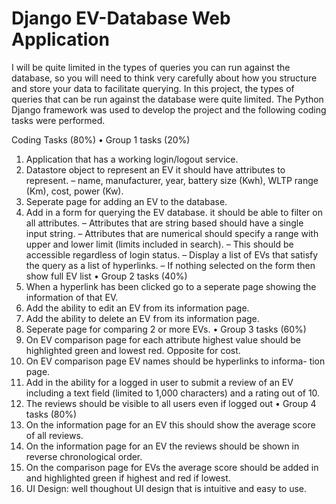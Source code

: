 # Django EV-Database Web Application

I will be quite limited in the types of queries you can run against the database, so you will need to think very carefully about how you structure and store your data to facilitate querying. In this project, the types of queries that can be run against the database were quite limited. The Python Django framework was used to develop the project and the following coding tasks were performed.


Coding Tasks (80%)
• Group 1 tasks (20%)
1. Application that has a working login/logout service.
2. Datastore object to represent an EV it should have attributes to represent.
– name, manufacturer, year, battery size (Kwh), WLTP range (Km), cost, power (Kw).
3. Seperate page for adding an EV to the database.
4. Add in a form for querying the EV database. it should be able to filter on all attributes.
– Attributes that are string based should have a single input string.
– Attributes that are numerical should specify a range with upper
and lower limit (limits included in search).
– This should be accessible regardless of login status.
– Display a list of EVs that satisfy the query as a list of hyperlinks.
– If nothing selected on the form then show full EV list
• Group 2 tasks (40%)
5. When a hyperlink has been clicked go to a seperate page showing the
information of that EV.
6. Add the ability to edit an EV from its information page.
7. Add the ability to delete an EV from its information page.
8. Seperate page for comparing 2 or more EVs.
• Group 3 tasks (60%)
9. On EV comparison page for each attribute highest value should be
highlighted green and lowest red. Opposite for cost.
10. On EV comparison page EV names should be hyperlinks to informa- tion page.
11. Add in the ability for a logged in user to submit a review of an EV including a text field (limited to 1,000 characters) and a rating out of 10.
12. The reviews should be visible to all users even if logged out
• Group 4 tasks (80%)
13. On the information page for an EV this should show the average score of all reviews.
14. On the information page for an EV the reviews should be shown in reverse chronological order.
15. On the comparison page for EVs the average score should be added in and highlighted green if highest and red if lowest.
16. UI Design: well thoughout UI design that is intuitive and easy to use.
